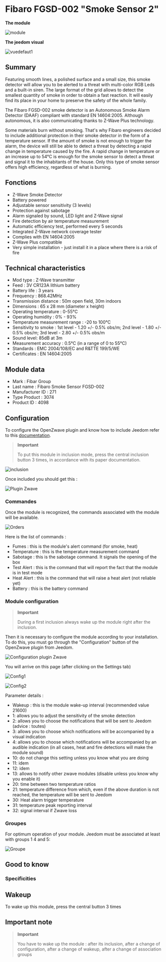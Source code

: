 # Fibaro FGSD-002 "Smoke Sensor 2"

**The module**

![module](images/fibaro.fgsd102/module.jpg)

**The jeedom visual**

![vuedefaut1](images/fibaro.fgsd102/vuedefaut1.jpg)

## Summary

Featuring smooth lines, a polished surface and a small size, this smoke detector will allow you to be alerted to a threat with multi-color RGB Leds and a built-in siren. The large format of the grid allows to detect the smallest quantity of smoke in order to obtain a fast reaction. It will easily find its place in your home to preserve the safety of the whole family.

The Fibaro FGSD-002 smoke detector is an Autonomous Smoke Alarm Detector (DAAF) compliant with standard EN 14604:2005. Although autonomous, it is also communicating thanks to Z-Wave Plus technology.

Some materials burn without smoking. That's why Fibaro engineers decided to include additional protection in their smoke detector in the form of a temperature sensor. If the amount of smoke is not enough to trigger the alarm, the device will still be able to detect a threat by detecting a rapid change in temperature caused by the fire. A rapid change in temperature or an increase up to 54°C is enough for the smoke sensor to detect a threat and signal it to the inhabitants of the house. Only this type of smoke sensor offers high efficiency, regardless of what is burning.

## Fonctions

-   Z-Wave Smoke Detector
-   Battery powered
-   Adjustable sensor sensitivity (3 levels)
-   Protection against sabotage
-   Alarm signaled by sound, LED light and Z-Wave signal
-   Fire detection by air temperature measurement
-   Automatic efficiency test, performed every 5 seconds
-   Integrated Z-Wave network coverage tester
-   Complies with EN 14604:2005
-   Z-Wave Plus compatible
-   Very simple installation - just install it in a place where there is a risk of fire

## Technical characteristics

-   Mod type : Z-Wave transmitter
-   Feed : 3V CR123A lithium battery
-   Battery life : 3 years
-   Frequency : 868.42MHz
-   Transmission distance : 50m open field, 30m indoors
-   Dimensions : 65 x 28 mm (diameter x height)
-   Operating temperature : 0-55°C
-   Operating humidity : 0% - 93%
-   Temperature measurement range : -20 to 100°C
-   Sensitivity to smoke : 1st level - 1.20 +/- 0.5% obs/m; 2nd level - 1.80 +/- 0.5% obs/m; 3rd level - 2.80 +/- 0.5% obs/m
-   Sound level: 85dB at 3m
-   Measurement accuracy : 0.5°C (in a range of 0 to 55°C)
-   Standards : EMC 2004/108/EC and R&TTE 199/5/WE
-   Certificates : EN 14604:2005

## Module data

-   Mark : Fibar Group
-   Last name : Fibaro Smoke Sensor FGSD-002
-   Manufacturer ID : 271
-   Type Product : 3074
-   Product ID : 4098

## Configuration

To configure the OpenZwave plugin and know how to include Jeedom refer to this [documentation](https://doc.jeedom.com/en_US/plugins/automation%20protocol/openzwave/).

> **Important**
>
> To put this module in inclusion mode, press the central inclusion button 3 times, in accordance with its paper documentation.

![inclusion](images/fibaro.fgsd102/inclusion.jpg)

Once included you should get this :

![Plugin Zwave](images/fibaro.fgsd102/information.jpg)

### Commandes

Once the module is recognized, the commands associated with the module will be available.

![Orders](images/fibaro.fgsd102/commandes.jpg)

Here is the list of commands :

-   Fumes : this is the module's alert command (for smoke, heat)
-   Temperature : this is the temperature measurement command
-   Sabotage : this is the sabotage command. It signals the opening of the box
-   Test Alert : this is the command that will report the fact that the module is in test mode
-   Heat Alert : this is the command that will raise a heat alert (not reliable yet)
-   Battery : this is the battery command

### Module configuration

> **Important**
>
> During a first inclusion always wake up the module right after the inclusion.

Then it is necessary to configure the module according to your installation. To do this, you must go through the "Configuration" button of the OpenZwave plugin from Jeedom.

![Configuration plugin Zwave](images/plugin/bouton_configuration.jpg)

You will arrive on this page (after clicking on the Settings tab)

![Config1](images/fibaro.fgsd102/config1.jpg)

![Config2](images/fibaro.fgsd102/config2.jpg)

Parameter details :

-   Wakeup : this is the module wake-up interval (recommended value 21600)
-   1: allows you to adjust the sensitivity of the smoke detection
-   2: allows you to choose the notifications that will be sent to Jeedom (advice : toutes)
-   3: allows you to choose which notifications will be accompanied by a visual indication
-   4: allows you to choose which notifications will be accompanied by an audible indication (in all cases, heat and fire detections will make the module sound)
-   10: do not change this setting unless you know what you are doing
-   11: idem
-   12: idem
-   13: allows to notify other zwave modules (disable unless you know why you enable it)
-   20: time between two temperature ratios
-   21: temperature difference from which, even if the above duration is not reached, the temperature will be sent to Jeedom
-   30: Heat alarm trigger temperature
-   31: temperature peak reporting interval
-   32: signal interval if Zwave loss

### Groupes

For optimum operation of your module. Jeedom must be associated at least with groups 1 4 and 5:

![Groupe](images/fibaro.fgsd102/groupe.jpg)

## Good to know

### Specificities

## Wakeup

To wake up this module, press the central button 3 times

## Important note

> **Important**
>
> You have to wake up the module : after its inclusion, after a change of configuration, after a change of wakeup, after a change of association groups
